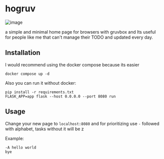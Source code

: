 # hogruv
![image](https://user-images.githubusercontent.com/71145952/202860623-26c6545c-5bf6-4932-b82f-8bf35835e95e.png)

a simple and minimal home page for browsers with gruvbox and Its useful for people like me that can't manage their TODO and updated every day.

## Installation
I would recommend using the docker compose because its easier
```docker
docker compose up -d
```
Also you can run it without docker:
```
pip install -r requirements.txt
FLASK_APP=app flask --host 0.0.0.0 --port 8080 run
```

## Usage 
Change your new page to `localhost:8080` and for prioritizing use `-` followed with alphabet, tasks without it will be z

Example:
```
-A hello world
bye
```
